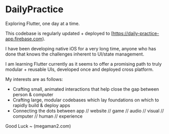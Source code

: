 # DailyPractice

Exploring Flutter, one day at a time.

This codebase is regularly updated + deployed to [https://daily-practice-app.firebase.com).

I have been developing native iOS for a very long time,
anyone who has done that knows the challenges inherent to UI/state management.

I am learning Flutter currently as it seems to offer a promising path to
truly modular + reusable UIs, developed once and deployed cross platform.

My interests are as follows:

- Crafting small, animated interactions that help close the gap between person & computer
- Crafting large, modular codebases which lay foundations on which to rapidly build & deploy apps
- Connecting the dots between app // website // game // audio // visual // computer // human // experience

Good Luck ~
(megaman2.com)
